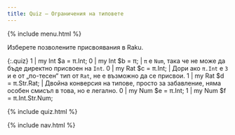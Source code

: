 ```yaml
---
title: Quiz — Ограничения на типовете
---
```


{% include menu.html %}

Изберете позволените присвоявания в Raku.

{:.quiz}
1 | my Int $a = π.Int;
0 | my Int $b = π; | `π` е `Num`, така че не може да бъде директно присвоен на `Int`.
0 | my Rat $c = π.Int; | Дори ако `π.Int` е `3` и е от „по-тесен“ тип от `Rat`, не е възможно да се присвои.
1 | my Rat $d = π.Str.Rat; | Двойна конверсия на типове, просто за забавление, няма особен смисъл в това, но е легално.
0 | my Num $e = π.Int;
1 | my Num $f = π.Int.Str.Num;

{% include quiz.html %}

{% include nav.html %}